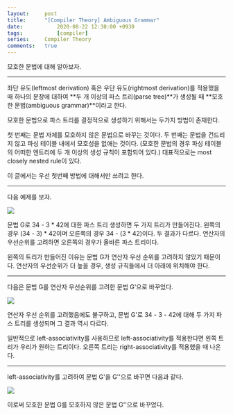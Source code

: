 ```yaml
---
layout:		post
title:		"[Compiler Theory] Ambiguous Grammar"
date:			2020-08-22 12:30:00 +0930
tags:			[compiler]
series: 	Compiler Theory
comments:	true
---
```


모호한 문법에 대해 알아보자.

---

좌단 유도(leftmost derivation) 혹은 우단 유도(rightmost derivation)를 적용했을 때 하나의 문장에 대하여 **두 개 이상의 파스 트리(parse tree)**가 생성될 때 **모호한 문법(ambiguous grammar)**이라고 한다.

모호한 문법으로 파스 트리를 결정적으로 생성하기 위해서는 두가지 방법이 존재한다.

첫 번째는 문법 자체를 모호하지 않은 문법으로 바꾸는 것이다.
두 번째는 문법을 건드리지 않고 파싱 테이블 내에서 모호성을 없애는 것이다. (모호한 문법의 경우 파싱 테이블의 어떠한 엔트리에 두 개 이상의 생성 규칙이 포함되어 있다.) 대표적으로는 most closely nested rule이 있다.

이 글에서는 우선 첫번째 방법에 대해서만 쓰려고 한다.

---

다음 예제를 보자.

![](https://images.velog.io/images/chowisely/post/2065caf9-e39a-4a79-b17b-62b90051ce31/compiler3_1.jpg)

문법 G로 34 - 3 \* 42에 대한 파스 트리 생성하면 두 가지 트리가 만들어진다. 왼쪽의 경우 (34 - 3) \* 42이며 오른쪽의 경우 34 - (3 * 42)이다. 두 결과가 다르다. 연산자의 우선순위를 고려하면 오른쪽의 경우가 올바른 파스 트리이다.

왼쪽의 트리가 만들어진 이유는 문법 G가 연산자 우선 순위를 고려하지 않았기 때문이다. 연산자의 우선순위가 더 높을 경우, 생성 규칙들에서 더 아래에 위치해야 한다.

---

다음은 문법 G를 연산자 우선순위를 고려한 문법 G'으로 바꾸었다.

![](https://images.velog.io/images/chowisely/post/7a0f7f22-31db-4034-b402-bc840505ef9b/compiler3_2.jpg)

연산자 우선 순위를 고려했음에도 불구하고, 문법 G'로 34 - 3 - 42에 대해 두 가지 파스 트리를 생성되며 그 결과 역시 다르다.

일반적으로 left-associativity를 사용하므로 left-associativity를 적용한다면 왼쪽 트리가 우리가 원하는 트리이다. 오른쪽 트리는 right-associativity를 적용했을 때 나온다.

---

left-associativity를 고려하여 문법 G'을 G''으로 바꾸면 다음과 같다.

![](https://images.velog.io/images/chowisely/post/3c365b93-ea6e-4301-a7b4-a0d9b70f456b/compiler3_3.jpg)

이로써 모호한 문법 G를 모호하지 않은 문법 G''으로 바꾸었다.
